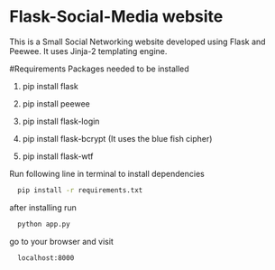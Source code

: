 # Flask-Social-Media website
This is a Small Social Networking website developed using Flask and Peewee. It uses Jinja-2 templating engine. 

#Requirements
 Packages needed to be installed

1) pip install flask

2) pip install peewee

3) pip install flask-login

4) pip install flask-bcrypt (It uses the blue fish cipher)

5) pip install flask-wtf





Run following line in terminal to install dependencies
```bash
  pip install -r requirements.txt
```
after installing run
```bash
  python app.py
```
 go to your browser and visit
```http
  localhost:8000
```

